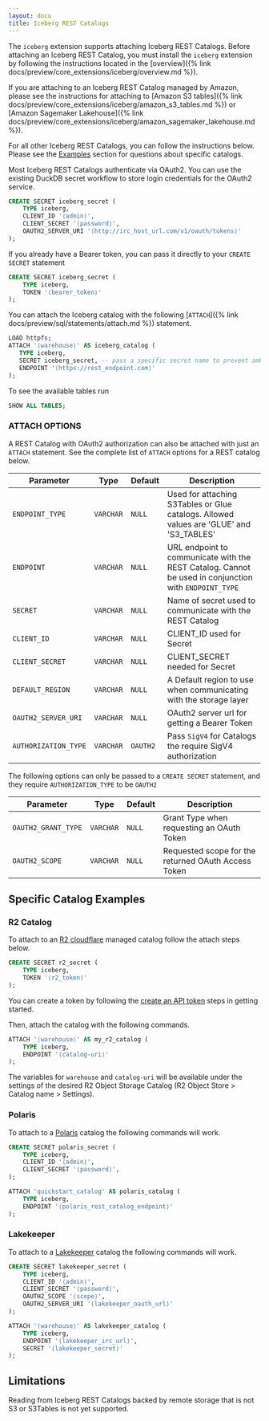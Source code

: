 ```yaml
---
layout: docu
title: Iceberg REST Catalogs
---
```


The `iceberg` extension supports attaching Iceberg REST Catalogs. Before attaching an Iceberg REST Catalog, you must install the `iceberg` extension by following the instructions located in the [overview]({% link docs/preview/core_extensions/iceberg/overview.md %}).

If you are attaching to an Iceberg REST Catalog managed by Amazon, please see the instructions for attaching to [Amazon S3 tables]({% link docs/preview/core_extensions/iceberg/amazon_s3_tables.md %}) or [Amazon Sagemaker Lakehouse]({% link docs/preview/core_extensions/iceberg/amazon_sagemaker_lakehouse.md %}).

For all other Iceberg REST Catalogs, you can follow the instructions below. Please see the [Examples](#specific-catalog-examples) section for questions about specific catalogs.

Most Iceberg REST Catalogs authenticate via OAuth2. You can use the existing DuckDB secret workflow to store login credentials for the OAuth2 service.

```sql
CREATE SECRET iceberg_secret (
    TYPE iceberg,
    CLIENT_ID '⟨admin⟩',
    CLIENT_SECRET '⟨password⟩',
    OAUTH2_SERVER_URI '⟨http://irc_host_url.com/v1/oauth/tokens⟩'
);
```

If you already have a Bearer token, you can pass it directly to your `CREATE SECRET` statement

```sql
CREATE SECRET iceberg_secret (
    TYPE iceberg,
    TOKEN '⟨bearer_token⟩'
);
```

You can attach the Iceberg catalog with the following [`ATTACH`]({% link docs/preview/sql/statements/attach.md %}) statement.

```sql
LOAD httpfs;
ATTACH '⟨warehouse⟩' AS iceberg_catalog (
   TYPE iceberg,
   SECRET iceberg_secret, -- pass a specific secret name to prevent ambiguity
   ENDPOINT '⟨https://rest_endpoint.com⟩'
);
```

To see the available tables run
```sql
SHOW ALL TABLES;
```

### ATTACH OPTIONS

A REST Catalog with OAuth2 authorization can also be attached with just an `ATTACH` statement. See the complete list of `ATTACH` options for a REST catalog below. 

 
| Parameter                    | Type       | Default  | Description                                                |
| ---------------------------- | ---------- | -------- | ---------------------------------------------------------- |
| `ENDPOINT_TYPE`              | `VARCHAR`  | `NULL`   | Used for attaching S3Tables or Glue catalogs. Allowed values are 'GLUE' and 'S3_TABLES' |
| `ENDPOINT`                   | `VARCHAR`  | `NULL`   | URL endpoint to communicate with the REST Catalog. Cannot be used in conjunction with `ENDPOINT_TYPE`            |
| `SECRET`                     | `VARCHAR`  | `NULL`   | Name of secret used to communicate with the REST Catalog |
| `CLIENT_ID`                  | `VARCHAR`  | `NULL`   | CLIENT_ID used for Secret                                     |
| `CLIENT_SECRET`              | `VARCHAR`  | `NULL`   | CLIENT_SECRET needed for Secret                               |
| `DEFAULT_REGION`             | `VARCHAR`  | `NULL`   | A Default region to use when communicating with the storage layer |
| `OAUTH2_SERVER_URI`          | `VARCHAR`  | `NULL`   | OAuth2 server url for getting a Bearer Token                  |
| `AUTHORIZATION_TYPE`         | `VARCHAR`  | `OAUTH2` | Pass `SigV4` for Catalogs the require SigV4 authorization |


The following options can only be passed to a `CREATE SECRET` statement, and they require `AUTHORIZATION_TYPE` to be `OAUTH2`

| Parameter                    | Type       | Default  | Description                                                |
| ---------------------------- | ---------- | -------- | ---------------------------------------------------------- |
| `OAUTH2_GRANT_TYPE`          | `VARCHAR`  | `NULL` | Grant Type when requesting an OAuth Token |
| `OAUTH2_SCOPE`               | `VARCHAR`  | `NULL` | Requested scope for the returned OAuth Access Token |

## Specific Catalog Examples

### R2 Catalog

To attach to an [R2 cloudflare](https://developers.cloudflare.com/r2/data-catalog/) managed catalog follow the attach steps below. 


```sql
CREATE SECRET r2_secret (
    TYPE iceberg,
    TOKEN '⟨r2_token⟩'
);

```

You can create a token by following the [create an API token](https://developers.cloudflare.com/r2/data-catalog/get-started/#3-create-an-api-token) steps in getting started.

Then, attach the catalog with the following commands.

```sql
ATTACH '⟨warehouse⟩' AS my_r2_catalog (
    TYPE iceberg,
    ENDPOINT '⟨catalog-uri⟩'
);
```

The variables for `warehouse` and `catalog-uri` will be available under the settings of the desired R2 Object Storage Catalog (R2 Object Store > Catalog name > Settings).

### Polaris

To attach to a [Polaris](https://polaris.apache.org) catalog the following commands will work.

```sql
CREATE SECRET polaris_secret (
    TYPE iceberg,
    CLIENT_ID '⟨admin⟩',
    CLIENT_SECRET '⟨password⟩',
);
```

```sql
ATTACH 'quickstart_catalog' AS polaris_catalog (
    TYPE iceberg,
    ENDPOINT '⟨polaris_rest_catalog_endpoint⟩'
);
```


### Lakekeeper

To attach to a [Lakekeeper](https://docs.lakekeeper.io) catalog the following commands will work.

```sql
CREATE SECRET lakekeeper_secret (
    TYPE iceberg,
    CLIENT_ID '⟨admin⟩',
    CLIENT_SECRET '⟨password⟩',
    OAUTH2_SCOPE '⟨scope⟩',
    OAUTH2_SERVER_URI '⟨lakekeeper_oauth_url⟩'
);
```

```sql
ATTACH '⟨warehouse⟩' AS lakekeeper_catalog (
    TYPE iceberg,
    ENDPOINT '⟨lakekeeper_irc_url⟩',
    SECRET '⟨lakekeeper_secret⟩'
);
```

## Limitations

Reading from Iceberg REST Catalogs backed by remote storage that is not S3 or S3Tables is not yet supported.
